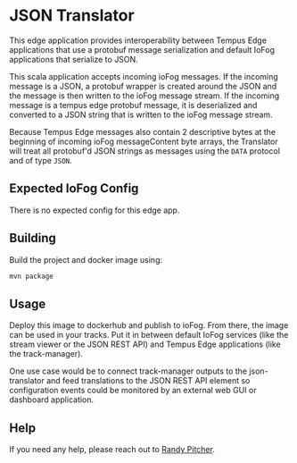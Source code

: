 # JSON Translator 
This edge application provides interoperability between Tempus Edge applications that use a protobuf message serialization and default IoFog applications that serialize to JSON.

This scala application accepts incoming ioFog messages. If the incoming message is a JSON, a protobuf wrapper is created around the JSON and the message is then written to the ioFog message stream. If the incoming message is a tempus edge protobuf message, it is deserialized and converted to a JSON string that is written to the ioFog message stream.

Because Tempus Edge messages also contain 2 descriptive bytes at the beginning of incoming ioFog messageContent byte arrays, the Translator will treat all protobuf'd JSON strings as messages using the `DATA` protocol and of type `JSON`.

## Expected IoFog Config
There is no expected config for this edge app.

## Building
Build the project and docker image using:
```bash
mvn package
``` 

## Usage
Deploy this image to dockerhub and publish to ioFog. From there, the image can be used in your tracks. Put it in between default IoFog services (like the stream viewer or the JSON REST API) and Tempus Edge applications (like the track-manager).

One use case would be to connect track-manager outputs to the json-translator and feed translations to the JSON REST API element so configuration events could be monitored by an external web GUI or dashboard application.

## Help
If you need any help, please reach out to [Randy Pitcher](https://github.com/randypitcherii).